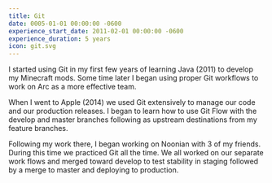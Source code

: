```yaml
---
title: Git
date: 0005-01-01 00:00:00 -0600
experience_start_date: 2011-02-01 00:00:00 -0600
experience_duration: 5 years
icon: git.svg
---
```

I started using Git in my first few years of learning Java (2011) to develop my Minecraft mods. Some time later I began using proper Git workflows to work on Arc as a more effective team.

When I went to Apple (2014) we used Git extensively to manage our code and our production releases. I began to learn how to use Git Flow with the develop and master branches following as upstream destinations from my feature branches.

Following my work there, I began working on Noonian with 3 of my friends. During this time we practiced Git all the time. We all worked on our separate work flows and merged toward develop to test stability in staging followed by a merge to master and deploying to production.
